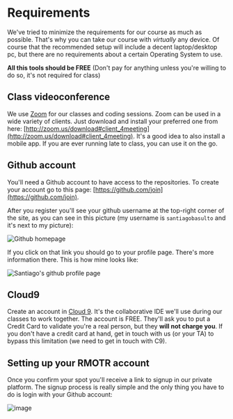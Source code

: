 # Requirements

We've tried to minimize the requirements for our course as much as possible. That's why you can take our course with _virtually_ any device. Of course that the recommended setup will include a decent laptop/desktop pc, but there are no requirements about a certain Operating System to use.

**All this tools should be FREE** (Don't pay for anything unless you're willing to do so, it's not required for class)

## Class videoconference

We use [Zoom](https://zoom.us/) for our classes and coding sessions. Zoom can be used in a wide variety of clients. Just download and install your preferred one from here: [http://zoom.us/download#client_4meeting](http://zoom.us/download#client_4meeting). It's a good idea to also install a mobile app. If you are ever running late to class, you can use it on the go.

## Github account

You'll need a Github account to have access to the repositories. To create your account go to this page: [https://github.com/join](https://github.com/join).

After you register you'll see your github username at the top-right corner of the site, as you can see in this picture (my username is `santiagobasulto` and it's next to my picture):

![Github homepage](http://i.imgur.com/44AMcuw.png)

If you click on that link you should go to your profile page. There's more information there. This is how mine looks like:

![Santiago's github profile page](http://i.imgur.com/Il4MpyI.png)

## Cloud9

Create an account in [Cloud 9](https://c9.io/signup). It's the collaborative IDE we'll use during our classes to work together. The account is FREE. They'll ask you to put a Credit Card to validate you're a real person, but they **will not charge you**. If you don't have a credit card at hand, get in touch with us (or your TA) to bypass this limitation (we need to get in touch with C9).

## Setting up your RMOTR account

Once you confirm your spot you'll receive a link to signup in our private platform. The signup process is really simple and the only thing you have to do is login with your Github account:

![image](https://cloud.githubusercontent.com/assets/872296/22599205/c489726c-ea14-11e6-909b-0aed768c6211.png)
